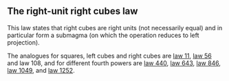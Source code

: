 ## The right-unit right cubes law

This law states that right cubes are right units (not necessarily equal) and in particular form a submagma (on which the operation reduces to left projection).

The analogues for squares, left cubes and right cubes are [law 11](https://teorth.github.io/equational_theories/implications/?11), [law 56](https://teorth.github.io/equational_theories/implications/?56) and law 108, and for different fourth powers are [law 440](https://teorth.github.io/equational_theories/implications/?440), [law 643](https://teorth.github.io/equational_theories/implications/?643), [law 846](https://teorth.github.io/equational_theories/implications/?846), [law 1049](https://teorth.github.io/equational_theories/implications/?1049), and [law 1252](https://teorth.github.io/equational_theories/implications/?1252).
